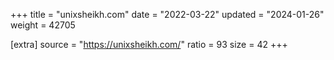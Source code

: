 +++
title = "unixsheikh.com"
date = "2022-03-22"
updated = "2024-01-26"
weight = 42705

[extra]
source = "https://unixsheikh.com/"
ratio = 93
size = 42
+++
